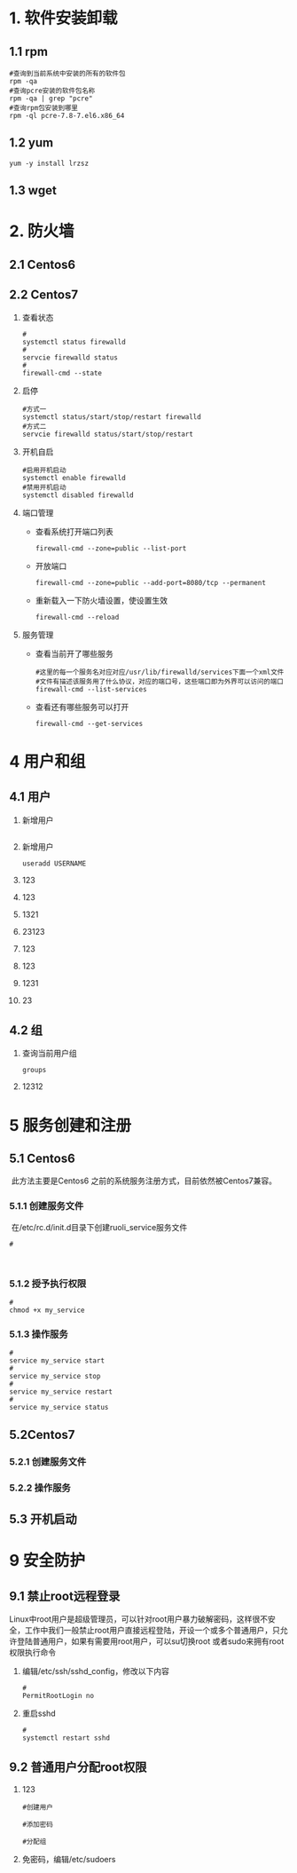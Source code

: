 # 1. 软件安装卸载

## 1.1 rpm

```shell
#查询到当前系统中安装的所有的软件包
rpm -qa
#查询pcre安装的软件包名称
rpm -qa | grep "pcre"
#查询rpm包安装到哪里
rpm -ql pcre-7.8-7.el6.x86_64
```

## 1.2 yum

```shell
yum -y install lrzsz
```



## 1.3 wget

# 2. 防火墙

## 2.1 Centos6



## 2.2 Centos7

1. 查看状态

   ```shell
   #
   systemctl status firewalld
   #
   servcie firewalld status
   #
   firewall-cmd --state
   ```

2. 启停

   ```shell
   #方式一
   systemctl status/start/stop/restart firewalld
   #方式二
   servcie firewalld status/start/stop/restart
   ```

3. 开机自启

   ```shell
   #启用开机启动
   systemctl enable firewalld
   #禁用开机启动
   systemctl disabled firewalld
   ```

4. 端口管理

   - 查看系统打开端口列表

     ```shell
     firewall-cmd --zone=public --list-port
     ```
     
   - 开放端口

     ```shell
     firewall-cmd --zone=public --add-port=8080/tcp --permanent
     ```

   - 重新载入一下防火墙设置，使设置生效

     ```shell
     firewall-cmd --reload
     ```

     

5. 服务管理

   - 查看当前开了哪些服务

     ```shell
     #这里的每一个服务名对应对应/usr/lib/firewalld/services下面一个xml文件
     #文件有描述该服务用了什么协议，对应的端口号，这些端口即为外界可以访问的端口
     firewall-cmd --list-services
     ```

   - 查看还有哪些服务可以打开

     ```shell
     firewall-cmd --get-services
     ```


# 4 用户和组

## 4.1 用户

1. 新增用户

   ```shell
   
   ```

2. 新增用户

   ```shell
   useradd USERNAME
   ```

3. 123

4. 123

5. 1321

6. 23123

7. 123

8. 123

9. 1231

10. 23

## 4.2 组

1. 查询当前用户组

   ```shell
   groups
   ```

2. 12312



# 5 服务创建和注册

## 5.1 Centos6

​		此方法主要是Centos6 之前的系统服务注册方式，目前依然被Centos7兼容。

### 5.1.1 创建服务文件

​		在/etc/rc.d/init.d目录下创建ruoli_service服务文件

```shell
#



```

### 5.1.2 授予执行权限

```shell
#
chmod +x my_service
```



### 5.1.3 操作服务

```shell
#
service my_service start
#
service my_service stop
#
service my_service restart
#
service my_service status
```



## 5.2Centos7

### 5.2.1 创建服务文件



### 5.2.2 操作服务



## 5.3 开机启动



# 9 安全防护

## 9.1 禁止root远程登录

​		Linux中root用户是超级管理员，可以针对root用户暴力破解密码，这样很不安全，工作中我们一般禁止root用户直接远程登陆，开设一个或多个普通用户，只允许登陆普通用户，如果有需要用root用户，可以su切换root 或者sudo来拥有root权限执行命令

1. 编辑/etc/ssh/sshd_config，修改以下内容

   ```shell
   #
   PermitRootLogin no
   ```

2. 重启sshd

   ```shell
   #
   systemctl restart sshd
   ```

## 9.2 普通用户分配root权限

1. 123

   ```shell
   #创建用户
   
   #添加密码
   
   #分配组
   ```

2. 免密码，编辑/etc/sudoers

   

